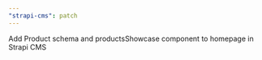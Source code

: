 ```yaml
---
"strapi-cms": patch
---
```


Add Product schema and productsShowcase component to homepage in Strapi CMS
